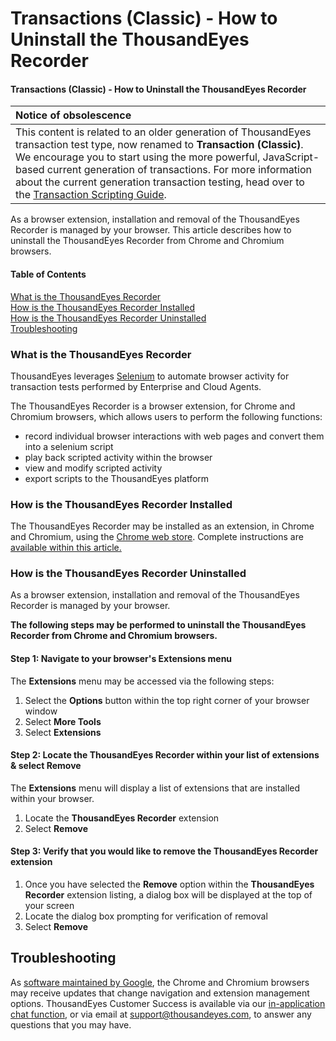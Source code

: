 # Transactions \(Classic\) - How to Uninstall the ThousandEyes Recorder

#### Transactions \(Classic\) - How to Uninstall the ThousandEyes Recorder

| Notice of obsolescence |
| :--- |
| This content is related to an older generation of ThousandEyes transaction test type, now renamed to **Transaction \(Classic\)**. We encourage you to start using the more powerful, JavaScript-based current generation of transactions. For more information about the current generation transaction testing, head over to the [Transaction Scripting Guide](https://success.thousandeyes.com/PublicArticlePage?articleIdParam=kA044000000UFYvCAO_Transaction-Scripting-Guide). |

As a browser extension, installation and removal of the ThousandEyes Recorder is managed by your browser. This article describes how to uninstall the ThousandEyes Recorder from Chrome and Chromium browsers.  

####  Table of Contents

[What is the ThousandEyes Recorder]()  
[How is the ThousandEyes Recorder Installed]()  
[How is the ThousandEyes Recorder Uninstalled]()  
[Troubleshooting]()

### What is the ThousandEyes Recorder 

 ThousandEyes leverages [Selenium](https://www.seleniumhq.org/) to automate browser activity for transaction tests performed by Enterprise and Cloud Agents. 

The ThousandEyes Recorder is a browser extension, for Chrome and Chromium browsers, which allows users to perform the following functions: 

* record individual browser interactions with web pages and convert them into a selenium script
* play back scripted activity within the browser
* view and modify scripted activity
* export scripts to the ThousandEyes platform

###  How is the ThousandEyes Recorder Installed 

 The ThousandEyes Recorder may be installed as an extension, in Chrome and Chromium, using the [Chrome web store](https://chrome.google.com/webstore/detail/thousandeyes-recorder/hnmekclmbdhoicblhbcloiemofnengnn). Complete instructions are [available within this article.](https://success.thousandeyes.com/PublicArticlePage?articleIdParam=kA0E0000000Cmn8KAC_Using-the-ThousandEyes-Recorder)

### How is the ThousandEyes Recorder Uninstalled 

 As a browser extension, installation and removal of the ThousandEyes Recorder is managed by your browser. 

**The following steps may be performed to uninstall the ThousandEyes Recorder from Chrome and Chromium browsers.** 

####  Step 1: Navigate to your browser's Extensions menu  

The **Extensions** menu may be accessed via the following steps:

1. Select the **Options** button within the top right corner of your browser window
2. Select **More Tools** 
3. Select **Extensions**

#### Step 2: Locate the ThousandEyes Recorder within your list of extensions & select Remove 

The **Extensions** menu will display a list of extensions that are installed within your browser. 

1. Locate the **ThousandEyes Recorder** extension
2. Select **Remove**

#### Step 3: Verify that you would like to remove the ThousandEyes Recorder extension

1. Once you have selected the **Remove** option within the **ThousandEyes Recorder** extension listing, a dialog box will be displayed at the top of your screen
2. Locate the dialog box prompting for verification of removal
3. Select **Remove**

## Troubleshooting 

As [software maintained by Google](https://www.chromium.org/developers), the Chrome and Chromium browsers may receive updates that change navigation and extension management options. ThousandEyes Customer Success is available via our [in-application chat function](https://success.thousandeyes.com/PublicArticlePage?articleIdParam=kA0440000009RwiCAE_Using-ThousandEyes-Live-Chat), or via email at [support@thousandeyes.com](mailto:support@thousandeyes.com), to answer any questions that you may have. 


